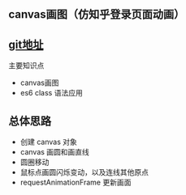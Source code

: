 canvas画图（仿知乎登录页面动画） 
--------
[git地址](https://github.com/sunweiling/zhihu-canvas)  
-------
主要知识点

- canvas画图
- es6 class 语法应用

总体思路
--------
- 创建 canvas 对象
- canvas 画圆和画直线
- 圆圈移动
- 鼠标点画圆闪烁变动，以及连线其他原点
- requestAnimationFrame 更新画面
